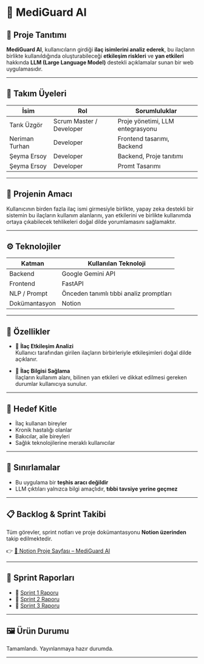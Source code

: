 # 💊 MediGuard AI

## 🧠 Proje Tanıtımı

**MediGuard AI**, kullanıcıların girdiği **ilaç isimlerini analiz ederek**, bu ilaçların birlikte kullanıldığında oluşturabileceği **etkileşim riskleri** ve **yan etkileri** hakkında **LLM (Large Language Model)** destekli açıklamalar sunan bir web uygulamasıdır.

---

## 👥 Takım Üyeleri

| İsim             | Rol                      | Sorumluluklar                        |
|------------------|--------------------------|--------------------------------------|
| Tarık Üzgör      | Scrum Master / Developer | Proje yönetimi, LLM entegrasyonu     |
| Neriman Turhan   | Developer                | Frontend tasarımı, Backend           |
| Şeyma Ersoy      | Developer                | Backend, Proje tanıtımı              |
| Şeyma Ersoy      | Developer                | Promt Tasarımı                       |

---

## 🎯 Projenin Amacı

Kullanıcının birden fazla ilaç ismi girmesiyle birlikte, yapay zeka destekli bir sistemin bu ilaçların kullanım alanlarını, yan etkilerini ve birlikte kullanımda ortaya çıkabilecek tehlikeleri doğal dilde yorumlamasını sağlamaktır.

---

## ⚙️ Teknolojiler

| Katman         | Kullanılan Teknoloji                    |
|----------------|-----------------------------------------|
| Backend        | Google Gemini API                       |
| Frontend       | FastAPI                                 |
| NLP / Prompt   | Önceden tanımlı tıbbi analiz promptları |
| Dokümantasyon  | Notion                                  |

---

## 📌 Özellikler

- 🧾 **İlaç Etkileşim Analizi**  
  Kullanıcı tarafından girilen ilaçların birbirleriyle etkileşimleri doğal dilde açıklanır.

- 📖 **İlaç Bilgisi Sağlama**  
  İlaçların kullanım alanı, bilinen yan etkileri ve dikkat edilmesi gereken durumlar kullanıcıya sunulur.

---

## 👤 Hedef Kitle

- İlaç kullanan bireyler  
- Kronik hastalığı olanlar  
- Bakıcılar, aile bireyleri  
- Sağlık teknolojilerine meraklı kullanıcılar

---

## 🚧 Sınırlamalar

- Bu uygulama bir **teşhis aracı değildir**  
- LLM çıktıları yalnızca bilgi amaçlıdır, **tıbbi tavsiye yerine geçmez**

---

## 📋 Backlog & Sprint Takibi

Tüm görevler, sprint notları ve proje dokümantasyonu **Notion üzerinden** takip edilmektedir.

👉 [🔗 Notion Proje Sayfası – MediGuard AI](https://www.notion.so/229116d46c038018b913dc3f40e0b152?source=copy_link)

---

## 📁 Sprint Raporları

- 📄 [Sprint 1 Raporu](docs/Sprint1.md)
- 📄 [Sprint 2 Raporu](docs/Sprint2.md)
- 📄 [Sprint 3 Raporu](docs/Sprint3.md)

---

## 🖼️ Ürün Durumu

Tamamlandı. Yayınlanmaya hazır durumda.

---


